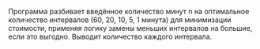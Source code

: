 Программа разбивает введённое количество минут n на оптимальное количество интервалов (60, 20, 10, 5, 1 минута) для минимизации стоимости, применяя логику замены меньших интервалов на большие, если это выгодно. Выводит количество каждого интервала.